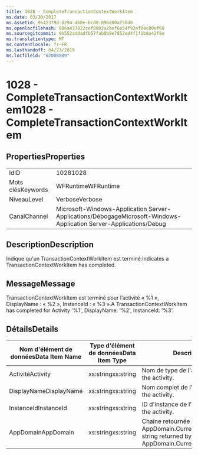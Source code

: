 ```yaml
---
title: 1028 - CompleteTransactionContextWorkItem
ms.date: 03/30/2017
ms.assetid: 95423f9d-d29a-460e-bcd8-096e80af5bd0
ms.openlocfilehash: 806a437822cef8802a2bef6a54f924f84c88ef60
ms.sourcegitcommit: 9b552addadfb57fab0b9e7852ed4f1f1b8a42f8e
ms.translationtype: MT
ms.contentlocale: fr-FR
ms.lasthandoff: 04/23/2019
ms.locfileid: "62008809"
---
```

# <a name="1028---completetransactioncontextworkitem"></a><span data-ttu-id="dae58-102">1028 - CompleteTransactionContextWorkItem</span><span class="sxs-lookup"><span data-stu-id="dae58-102">1028 - CompleteTransactionContextWorkItem</span></span>
## <a name="properties"></a><span data-ttu-id="dae58-103">Properties</span><span class="sxs-lookup"><span data-stu-id="dae58-103">Properties</span></span>  
  
|||  
|-|-|  
|<span data-ttu-id="dae58-104">Id</span><span class="sxs-lookup"><span data-stu-id="dae58-104">ID</span></span>|<span data-ttu-id="dae58-105">1028</span><span class="sxs-lookup"><span data-stu-id="dae58-105">1028</span></span>|  
|<span data-ttu-id="dae58-106">Mots clés</span><span class="sxs-lookup"><span data-stu-id="dae58-106">Keywords</span></span>|<span data-ttu-id="dae58-107">WFRuntime</span><span class="sxs-lookup"><span data-stu-id="dae58-107">WFRuntime</span></span>|  
|<span data-ttu-id="dae58-108">Niveau</span><span class="sxs-lookup"><span data-stu-id="dae58-108">Level</span></span>|<span data-ttu-id="dae58-109">Verbose</span><span class="sxs-lookup"><span data-stu-id="dae58-109">Verbose</span></span>|  
|<span data-ttu-id="dae58-110">Canal</span><span class="sxs-lookup"><span data-stu-id="dae58-110">Channel</span></span>|<span data-ttu-id="dae58-111">Microsoft-Windows-Application Server-Applications/Débogage</span><span class="sxs-lookup"><span data-stu-id="dae58-111">Microsoft-Windows-Application Server-Applications/Debug</span></span>|  
  
## <a name="description"></a><span data-ttu-id="dae58-112">Description</span><span class="sxs-lookup"><span data-stu-id="dae58-112">Description</span></span>  
 <span data-ttu-id="dae58-113">Indique qu'un TransactionContextWorkItem est terminé.</span><span class="sxs-lookup"><span data-stu-id="dae58-113">Indicates a TransactionContextWorkItem has completed.</span></span>  
  
## <a name="message"></a><span data-ttu-id="dae58-114">Message</span><span class="sxs-lookup"><span data-stu-id="dae58-114">Message</span></span>  
 <span data-ttu-id="dae58-115">TransactionContextWorkItem est terminé pour l’activité « %1 », DisplayName : « %2 », InstanceId : « %3 ».</span><span class="sxs-lookup"><span data-stu-id="dae58-115">A TransactionContextWorkItem has completed for Activity '%1', DisplayName: '%2', InstanceId: '%3'.</span></span>  
  
## <a name="details"></a><span data-ttu-id="dae58-116">Détails</span><span class="sxs-lookup"><span data-stu-id="dae58-116">Details</span></span>  
  
|<span data-ttu-id="dae58-117">Nom d'élément de données</span><span class="sxs-lookup"><span data-stu-id="dae58-117">Data Item Name</span></span>|<span data-ttu-id="dae58-118">Type d'élément de données</span><span class="sxs-lookup"><span data-stu-id="dae58-118">Data Item Type</span></span>|<span data-ttu-id="dae58-119">Description</span><span class="sxs-lookup"><span data-stu-id="dae58-119">Description</span></span>|  
|--------------------|--------------------|-----------------|  
|<span data-ttu-id="dae58-120">Activité</span><span class="sxs-lookup"><span data-stu-id="dae58-120">Activity</span></span>|<span data-ttu-id="dae58-121">xs:string</span><span class="sxs-lookup"><span data-stu-id="dae58-121">xs:string</span></span>|<span data-ttu-id="dae58-122">Nom de type de l'activité.</span><span class="sxs-lookup"><span data-stu-id="dae58-122">The type name of the activity.</span></span>|  
|<span data-ttu-id="dae58-123">DisplayName</span><span class="sxs-lookup"><span data-stu-id="dae58-123">DisplayName</span></span>|<span data-ttu-id="dae58-124">xs:string</span><span class="sxs-lookup"><span data-stu-id="dae58-124">xs:string</span></span>|<span data-ttu-id="dae58-125">Nom complet de l'activité.</span><span class="sxs-lookup"><span data-stu-id="dae58-125">The display name of the activity.</span></span>|  
|<span data-ttu-id="dae58-126">InstanceId</span><span class="sxs-lookup"><span data-stu-id="dae58-126">InstanceId</span></span>|<span data-ttu-id="dae58-127">xs:string</span><span class="sxs-lookup"><span data-stu-id="dae58-127">xs:string</span></span>|<span data-ttu-id="dae58-128">ID d'instance de l'activité.</span><span class="sxs-lookup"><span data-stu-id="dae58-128">The instance id of the activity.</span></span>|  
|<span data-ttu-id="dae58-129">AppDomain</span><span class="sxs-lookup"><span data-stu-id="dae58-129">AppDomain</span></span>|<span data-ttu-id="dae58-130">xs:string</span><span class="sxs-lookup"><span data-stu-id="dae58-130">xs:string</span></span>|<span data-ttu-id="dae58-131">Chaîne retournée par AppDomain.CurrentDomain.FriendlyName.</span><span class="sxs-lookup"><span data-stu-id="dae58-131">The string returned by AppDomain.CurrentDomain.FriendlyName.</span></span>|
